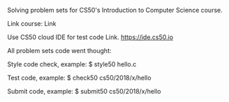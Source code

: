 Solving problem sets for CS50's Introduction to Computer Science course.

Link course: Link

Use CS50 cloud IDE for test code Link. https://ide.cs50.io

All problem sets code went thought:

Style code check, example: $ style50 hello.c

Test code, example: $ check50 cs50/2018/x/hello

Submit code, example: $ submit50 cs50/2018/x/hello
